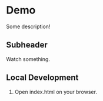# Demo

Some description!

## Subheader

Watch something.

## Local Development

1. Open index.html on your browser.